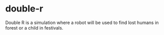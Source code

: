 # double-r
Double R is a simulation where a robot will be used to find lost humans in forest or a child in festivals.
